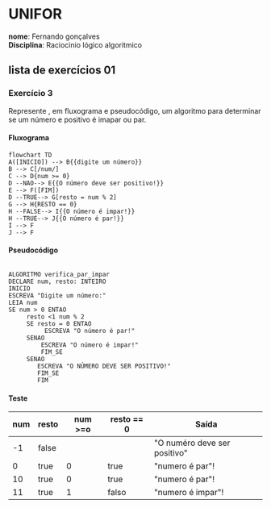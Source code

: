 # UNIFOR
**nome**: Fernando gonçalves <br>
**Disciplina**: Raciocinio lógico algoritmico

## lista de exercícios 01
 
### Exercício 3
Represente , em fluxograma e pseudocódigo, um algoritmo para determinar se um número e positivo é imapar ou par.

#### Fluxograma
``` mermaid
flowchart TD
A([INICIO]) --> B{{digite um número}} 
B --> C[/num/]
C --> D{num >= 0}
D --NAO--> E{{O número deve ser positivo!}}
E --> F([FIM])
D --TRUE--> G[resto = num % 2]
G --> H{RESTO == 0}
H --FALSE--> I{{O número é impar!}}
H --TRUE--> J{{O número é par!}}
I --> F
J --> F
```
#### Pseudocódigo
```

ALGORITMO verifica_par_impar
DECLARE num, resto: INTEIRO
INICIO
ESCREVA "Digite um número:"
LEIA num
SE num > 0 ENTAO
     resto <1 num % 2
     SE resto = 0 ENTAO
          ESCREVA "O número é par!"
     SENAO
         ESCREVA "O número é impar!"
         FIM_SE
     SENAO
        ESCREVA "O NÚMERO DEVE SER POSITIVO!"
        FIM_SE
        FIM
```
#### Teste
| num | resto | num >=o | resto == 0 | Saída | 
| -- | -- | -- | -- | -- |
|-1 | false | | | "O numéro deve ser positivo" |
| 0 | true | 0 | true | "numero é par"!|
| 10 | true | 0 | true | "numero é par"!|
|11| true | 1 | falso | "numero é impar"!|




 
